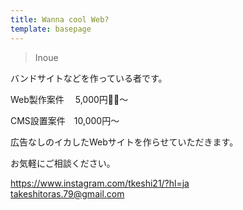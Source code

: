 ```yaml
---
title: Wanna cool Web?
template: basepage
---
```


>Inoue




バンドサイトなどを作っている者です。<br>

Web製作案件　 5,000円〜<br>

CMS設置案件　10,000円〜<br>

広告なしのイカしたWebサイトを作らせていただきます。<br>

お気軽にご相談ください。<br>

https://www.instagram.com/tkeshi21/?hl=ja<br>
takeshitoras.79@gmail.com<br>

